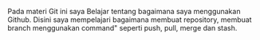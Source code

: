 Pada materi Git ini saya Belajar tentang bagaimana saya menggunakan Github.
Disini saya mempelajari bagaimana membuat repository, membuat branch menggunakan command" seperti push, pull, merge dan stash.